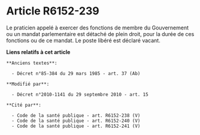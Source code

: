 # Article R6152-239

Le praticien appelé à exercer des fonctions de membre du Gouvernement ou un mandat parlementaire est détaché de plein droit,
pour la durée de ces fonctions ou de ce mandat. Le poste libéré est déclaré vacant.

**Liens relatifs à cet article**

	**Anciens textes**:

	  - Décret n°85-384 du 29 mars 1985 - art. 37 (Ab)

	**Modifié par**:

	  - Décret n°2010-1141 du 29 septembre 2010 - art. 15

	**Cité par**:

	  - Code de la santé publique - art. R6152-238 (V)
	  - Code de la santé publique - art. R6152-240 (V)
	  - Code de la santé publique - art. R6152-241 (V)
